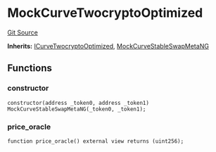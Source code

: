 # MockCurveTwocryptoOptimized
[Git Source](https://github.com/ubiquity/ubiquity-dollar/blob/386de2abb8d1171ab47c0b149dede7c48631259f/src/dollar/mocks/MockCurveTwocryptoOptimized.sol)

**Inherits:**
[ICurveTwocryptoOptimized](/src/dollar/interfaces/ICurveTwocryptoOptimized.sol/interface.ICurveTwocryptoOptimized.md), [MockCurveStableSwapMetaNG](/src/dollar/mocks/MockCurveStableSwapMetaNG.sol/contract.MockCurveStableSwapMetaNG.md)


## Functions
### constructor


```solidity
constructor(address _token0, address _token1) MockCurveStableSwapMetaNG(_token0, _token1);
```

### price_oracle


```solidity
function price_oracle() external view returns (uint256);
```

